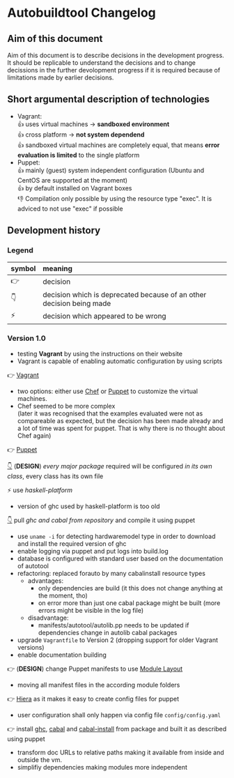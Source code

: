 Autobuildtool Changelog
=======================

Aim of this document
--------------------

Aim of this document is to describe decisions in the development progress. It should be replicable to understand the decisions and to change decissions in the further devolopment progress if it is required because of limitations made by earlier decisions.

Short argumental description of technologies
--------------------------------------------

- Vagrant:  
   :+1: uses virtual machines -> **sandboxed environment**  
   :+1: cross platform -> **not system dependend**  
   :+1: sandboxed virtual machines are completely equal, that means **error evaluation is limited** to the single platform
- Puppet:  
  :+1: mainly (guest) system independent configuration (Ubuntu and CentOS are supported at the moment)  
  :+1: by default installed on Vagrant boxes  
  :-1: Compilation only possible by using the resource type "exec". It is adviced to not use "exec" if possible


Development history
-------------------

### Legend

| symbol       | meaning                                                              |
|:-------------|:---------------------------------------------------------------------|
|:point_right: | decision                                                             |
|:point_down:  | decision which is deprecated because of an other decision being made |
|:zap:         | decision which appeared to be wrong                                  |



### Version 1.0

 - testing **Vagrant** by using the instructions on their website
 - Vagrant is capable of enabling automatic configuration by using scripts

:point_right: [Vagrant](http://www.vagrantup.com/)

 - two options: either use [Chef](https://wiki.opscode.com/display/chef/Home) or [Puppet](http://puppetlabs.com/) to customize the virtual machines.
 - Chef seemed to be more complex  
   (later it was recognised that the examples evaluated were not as compareable as expected, but the decision has been made already and a lot of time was spent for puppet. That is why there is no thought about Chef again)

:point_right: [Puppet](http://puppetlabs.com/)

[:point_down:](#module "Module Layout") (**DESIGN**) *every major package* required will be configured *in its own class*, every class has its own file

:zap: use *haskell-platform*

 - version of ghc used by haskell-platform is too old

[:point_down:](#ghc "Ghc from package") pull *ghc and cabal from repository* and compile it using puppet

 - use `uname -i` for detecting hardwaremodel type in order to download and install the required version of ghc
 - enable logging via puppet and put logs into build.log
 - database is configured with standard user based on the documentation of autotool
 - refactoring: replaced forauto by many cabalinstall resource types
   - advantages:
     - only dependencies are build (it this does not change anything at the moment, tho)
     - on error more than just one cabal package might be built (more errors might be visible in the log file)
   - disadvantage:
     - manifests/autotool/autolib.pp needs to be updated if dependencies change in autolib cabal packages
 - upgrade `Vagrantfile` to Version 2 (dropping support for older Vagrant versions)
 - enable documentation building

<a name=module></a>
:point_right: (**DESIGN**) change Puppet manifests to use [Module Layout](http://docs.puppetlabs.com/puppet/latest/reference/modules_fundamentals.html)

- moving all manifest files in the according module folders

:point_right: [Hiera](http://docs.puppetlabs.com/hiera/1/index.html) as it makes it easy to create config files for puppet

 - user configuration shall only happen via config file `config/config.yaml`

<a name=ghc></a>
:point_right: install [ghc](http://www.haskell.org/ghc/dist/), [cabal](http://www.haskell.org/cabal/release/) and [cabal-install](http://www.haskell.org/cabal/release/) from package and built it as described using puppet

 - transform doc URLs to relative paths making it available from inside and outside the vm.
 - simplifiy dependencies making modules more independent
